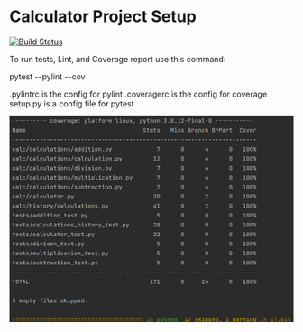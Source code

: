 # Calculator Project Setup
[![Build Status](https://app.travis-ci.com/Jp228/calc2.svg?branch=main)](https://app.travis-ci.com/Jp228/calc2)

To run tests, Lint, and Coverage report use this command:

pytest  --pylint --cov

.pylintrc is the config for pylint
.coveragerc is the config for coverage
setup.py is a config file for pytest

![img.png](img.png)